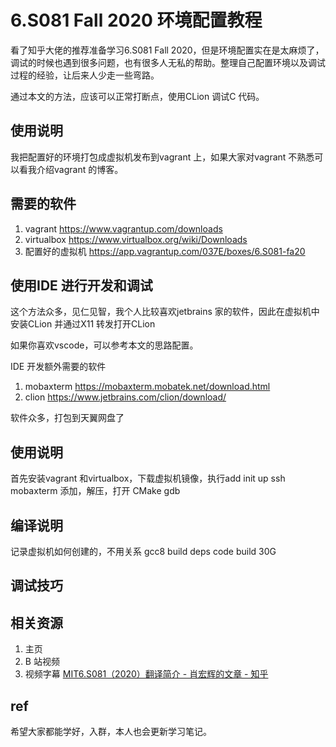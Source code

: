 # 6.S081 Fall 2020 环境配置教程

看了知乎大佬的推荐准备学习6.S081 Fall 2020，但是环境配置实在是太麻烦了，调试的时候也遇到很多问题，也有很多人无私的帮助。整理自己配置环境以及调试过程的经验，让后来人少走一些弯路。

通过本文的方法，应该可以正常打断点，使用CLion 调试C 代码。

## 使用说明

我把配置好的环境打包成虚拟机发布到vagrant 上，如果大家对vagrant 不熟悉可以看我介绍vagrant 的博客。

## 需要的软件

1. vagrant https://www.vagrantup.com/downloads 
2. virtualbox https://www.virtualbox.org/wiki/Downloads
3. 配置好的虚拟机 https://app.vagrantup.com/037E/boxes/6.S081-fa20

## 使用IDE 进行开发和调试

这个方法众多，见仁见智，我个人比较喜欢jetbrains 家的软件，因此在虚拟机中安装CLion 并通过X11 转发打开CLion

如果你喜欢vscode，可以参考本文的思路配置。

IDE 开发额外需要的软件

1. mobaxterm https://mobaxterm.mobatek.net/download.html
2. clion https://www.jetbrains.com/clion/download/

软件众多，打包到天翼网盘了

## 使用说明

首先安装vagrant 和virtualbox，下载虚拟机镜像，执行add init up ssh
mobaxterm 添加，解压，打开
CMake gdb

## 编译说明

记录虚拟机如何创建的，不用关系
gcc8 build deps code build 30G

## 调试技巧

## 相关资源

1. 主页
2. B 站视频
3. 视频字幕 [MIT6.S081（2020）翻译简介 - 肖宏辉的文章 - 知乎](https://zhuanlan.zhihu.com/p/261362497)

## ref

希望大家都能学好，入群，本人也会更新学习笔记。